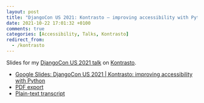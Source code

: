 ```yaml
---
layout: post
title: "DjangoCon US 2021: Kontrasto – improving accessibility with Python"
date: 2021-10-22 17:01:32 +0100
comments: true
categories: [Accessibility, Talks, Kontrasto]
redirect_from:
  - /kontrasto
---
```


Slides for my [DjangoCon US 2021 talk](https://2021.djangocon.us/talks/kontrasto-improving-accessibility-with/) on [Kontrasto](https://kontrasto.netlify.app/).

<!-- more -->

- [Google Slides: DjangoCon US 2021 | Kontrasto: improving accessibility with Python](https://docs.google.com/presentation/d/10718N6sEdx37JqMrBaS4prVOs-kH9ad61lsRTzdNPmI/edit)
- [PDF export](https://drive.google.com/file/d/1L6UZbN8VdTX_i6yTKghwB-5FalCA05s8/view?usp=sharing)
- [Plain-text transcript](https://drive.google.com/file/d/1cwVsGcikJxG_K0Sy98WY5J6ajZXENoIP/view?usp=sharing)
